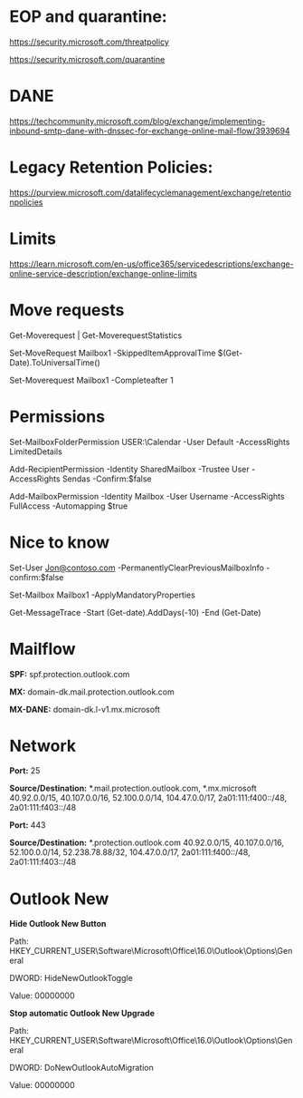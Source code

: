 # EOP and quarantine:
https://security.microsoft.com/threatpolicy

https://security.microsoft.com/quarantine

# DANE
https://techcommunity.microsoft.com/blog/exchange/implementing-inbound-smtp-dane-with-dnssec-for-exchange-online-mail-flow/3939694

# Legacy Retention Policies:
https://purview.microsoft.com/datalifecyclemanagement/exchange/retentionpolicies

# Limits
https://learn.microsoft.com/en-us/office365/servicedescriptions/exchange-online-service-description/exchange-online-limits

# Move requests
Get-Moverequest | Get-MoverequestStatistics

Set-MoveRequest Mailbox1 -SkippedItemApprovalTime $(Get-Date).ToUniversalTime()

Set-Moverequest Mailbox1 -Completeafter 1

# Permissions
Set-MailboxFolderPermission USER:\Calendar -User Default -AccessRights LimitedDetails

Add-RecipientPermission -Identity SharedMailbox -Trustee User -AccessRights Sendas -Confirm:$false

Add-MailboxPermission -Identity Mailbox -User Username -AccessRights FullAccess -Automapping $true

# Nice to know
Set-User Jon@contoso.com -PermanentlyClearPreviousMailboxInfo -confirm:$false

Set-Mailbox Mailbox1 -ApplyMandatoryProperties

Get-MessageTrace -Start (Get-date).AddDays(-10) -End (Get-Date)

# Mailflow
**SPF:** spf.protection.outlook.com

**MX:** domain-dk.mail.protection.outlook.com

**MX-DANE:** domain-dk.l-v1.mx.microsoft

# Network
**Port:** 25

**Source/Destination:**
*.mail.protection.outlook.com, *.mx.microsoft
40.92.0.0/15, 40.107.0.0/16, 52.100.0.0/14, 104.47.0.0/17, 2a01:111:f400::/48, 2a01:111:f403::/48

**Port:** 443

**Source/Destination:**
*.protection.outlook.com
40.92.0.0/15, 40.107.0.0/16, 52.100.0.0/14, 52.238.78.88/32, 104.47.0.0/17, 2a01:111:f400::/48, 2a01:111:f403::/48

# Outlook New
**Hide Outlook New Button**

Path: HKEY_CURRENT_USER\Software\Microsoft\Office\16.0\Outlook\Options\General

DWORD: HideNewOutlookToggle

Value: 00000000


**Stop automatic Outlook New Upgrade**

Path: HKEY_CURRENT_USER\Software\Microsoft\Office\16.0\Outlook\Options\General

DWORD: DoNewOutlookAutoMigration

Value: 00000000
